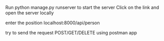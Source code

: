 Run python manage.py runserver to start the server
Click on the link and open the server locally

enter the position localhost:8000/api/person

try to send the request POST/GET/DELETE using postman app

